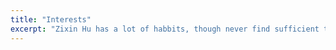 ```yaml
---
title: "Interests"
excerpt: "Zixin Hu has a lot of habbits, though never find sufficient time to develop them :P <br/><img src='/images/website.png'>"
---
```


<!--
title: "Portfolio item number 1"
excerpt: "Short description of portfolio item number 1<br/><img src='/images/500x300.png'>"
collection: portfolio


This is an item in your portfolio. It can be have images or nice text. If you name the file .md, it will be parsed as markdown. If you name the file .html, it will be parsed as HTML. 
-->
